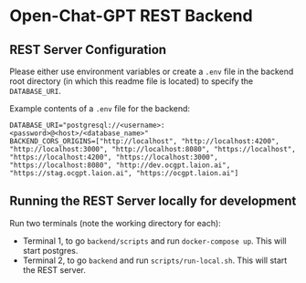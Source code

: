 # Open-Chat-GPT REST Backend

## REST Server Configuration

Please either use environment variables or create a `.env` file in the backend root directory (in which this readme file is located) to specify the `DATABASE_URI`.

Example contents of a `.env` file for the backend:

```
DATABASE_URI="postgresql://<username>:<password>@<host>/<database_name>"
BACKEND_CORS_ORIGINS=["http://localhost", "http://localhost:4200", "http://localhost:3000", "http://localhost:8080", "https://localhost", "https://localhost:4200", "https://localhost:3000", "https://localhost:8080", "http://dev.ocgpt.laion.ai", "https://stag.ocgpt.laion.ai", "https://ocgpt.laion.ai"]

```

## Running the REST Server locally for development

Run two terminals (note the working directory for each):

- Terminal 1, to go `backend/scripts` and run `docker-compose up`. This will start postgres.
- Terminal 2, to go `backend` and run `scripts/run-local.sh`. This will start the REST server.
